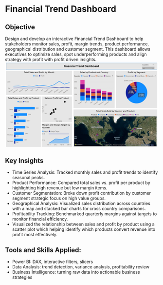 # Financial Trend Dashboard
## Objective
Design and develop an interactive Financial Trend Dashboard to help stakeholders monitor sales, profit, margin trends, product performance, geographical distribution and customer segment. This dashboard allows executives to optimize sales, spot underperforming products and align strategy with profit with profit driven insights. 
![image alt](https://github.com/AMIRAHAIFA1/FinancialTrend_PowerBI/blob/main/Dashboard%20Screenshot.png)
## Key Insights 
- Time Series Analysis: Tracked monthly sales and profit trends to identify seasonal peaks. 
- Product Performance: Compared total sales vs. profit per product by highlighting high revenue but low margin items.
- Customer Segmentation: Broke down profit contribution by customer segment strategic focus on high value groups.
- Geographical Analysis: Visualized sales distribution across countries with a map and stacked bar charts for cross country comparisons.
- Profitability Tracking: Benchmarked quarterly margins against targets to monitor financial efficiency.
- Visualized the relationship between sales and profit by product using a scatter plot which helping identify which products convert revenue into profit most effectively.
## Tools and Skills Applied: 
- Power BI: DAX, interactive filters, slicers
- Data Analysis: trend detection, variance analysis, profitability review
- Business Intelligence: turning raw data into actionable business strategies
